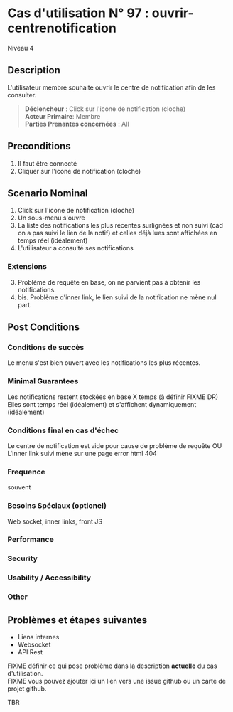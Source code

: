 
# Cas d'utilisation N° 97 :  ouvrir-centrenotification

Niveau 4

##	Description

L'utilisateur membre souhaite ouvrir le centre de notification afin de les consulter.

  
> **Déclencheur** : Click sur l'icone de notification (cloche)  
> **Acteur Primaire**: Membre  
> **Parties Prenantes concernées** : All
 
 
## Preconditions

1. Il faut être connecté
2. Cliquer sur l'icone de notification (cloche)

## Scenario Nominal

1.	Click sur l'icone de notification (cloche)  
2.	Un sous-menu s'ouvre  
3.	La liste des notifications les plus récentes surlignées et non suivi (càd on a pas suivi le lien de la notif) et celles déjà lues sont affichées en temps réel (idéalement)
4.	L'utilisateur a consulté ses notifications

###	Extensions
3. Problème de requête en base, on ne parvient pas à obtenir les notifications.
3. bis. Problème d'inner link, le lien suivi de la notification ne mène nul part.


## Post Conditions
### Conditions de succès 
Le menu s'est bien ouvert avec les notifications les plus récentes.

### Minimal Guarantees
Les notifications restent stockées en base X temps (à définir FIXME DR)
Elles sont temps réel (idéalement) et s'affichent dynamiquement (idéalement)

### Conditions final en cas d'échec
Le centre de notification est vide pour cause de problème de requête
OU
L'inner link suivi mène sur une page error html 404

### Frequence
souvent  
### Besoins Spéciaux (optionel)  
Web socket, inner links, front JS
### Performance  
###	Security  
###	Usability / Accessibility  
###	Other  

##	Problèmes et étapes suivantes  
* Liens internes
* Websocket
* API Rest 

FIXME définir ce qui pose problème dans la description **actuelle** du cas d'utilisation.  
FIXME vous pouvez ajouter ici un lien vers une issue github ou un carte de projet github.

TBR
